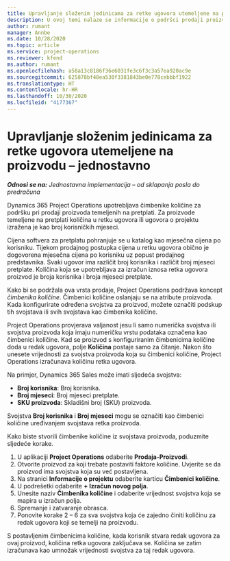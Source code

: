 ```yaml
---
title: Upravljanje složenim jedinicama za retke ugovora utemeljene na proizvodu – jednostavno
description: U ovoj temi nalaze se informacije o podršci prodaji proizvoda koji se temelje na pretplati.
author: rumant
manager: Annbe
ms.date: 10/28/2020
ms.topic: article
ms.service: project-operations
ms.reviewer: kfend
ms.author: rumant
ms.openlocfilehash: a58a13c8186f36e6031fe3c6f3c3a57ea920ac9e
ms.sourcegitcommit: 625878bf48ea530f3381843be0e778cebbbf1922
ms.translationtype: HT
ms.contentlocale: hr-HR
ms.lasthandoff: 10/30/2020
ms.locfileid: "4177367"
---
```

# <a name="manage-complex-units-for-product-based-contract-lines---lite"></a>Upravljanje složenim jedinicama za retke ugovora utemeljene na proizvodu – jednostavno

_**Odnosi se na:** Jednostavna implementacija – od sklapanja posla do predračuna_

Dynamics 365 Project Operations upotrebljava čimbenike količine za podršku pri prodaji proizvoda temeljenih na pretplati. Za proizvode temeljene na pretplati količina u retku ugovora ili ugovora o projektu izražena je kao broj korisničkih mjeseci.

Cijena softvera za pretplatu pohranjuje se u katalog kao mjesečna cijena po korisniku. Tijekom prodajnog postupka cijena u retku ugovora obično je dogovorena mjesečna cijena po korisniku uz popust prodajnog predstavnika. Svaki ugovor ima različit broj korisnika i različit broj mjeseci pretplate. Količina koja se upotrebljava za izračun iznosa retka ugovora proizvod je broja korisnika i broja mjeseci pretplate.

Kako bi se podržala ova vrsta prodaje, Project Operations podržava koncept *čimbenika količine*. Čimbenici količine oslanjaju se na atribute proizvoda. Kada konfigurirate određena svojstva za proizvod, možete označiti podskup tih svojstava ili svih svojstava kao čimbenika količine.

Project Operations provjerava valjanost jesu li samo numerička svojstva ili svojstva proizvoda koja imaju numeričku vrstu podataka označena kao čimbenici količine. Kad se proizvod s konfiguriranim čimbenicima količine doda u redak ugovora, polje **Količina** postaje samo za čitanje. Nakon što unesete vrijednosti za svojstva proizvoda koja su čimbenici količine, Project Operations izračunava količinu retka ugovora.

Na primjer, Dynamics 365 Sales može imati sljedeća svojstva:

- **Broj korisnika**: Broj korisnika.
- **Broj mjeseci**: Broj mjeseci pretplate.
- **SKU proizvoda**: Skladišni broj (SKU) proizvoda.

Svojstva **Broj korisnika** i **Broj mjeseci** mogu se označiti kao čimbenici količine uređivanjem svojstava retka proizvoda.

Kako biste stvorili čimbenike količine iz svojstava proizvoda, poduzmite sljedeće korake.

1. U aplikaciji **Project Operations** odaberite **Prodaja-Proizvodi**.
2. Otvorite proizvod za koji trebate postaviti faktore količine. Uvjerite se da proizvod ima svojstva koja su već postavljena.
3. Na stranici **Informacije o projektu** odaberite karticu **Čimbenici količine**.
4. U podrešetki odaberite **+ Izračun novog polja**.
5. Unesite naziv **Čimbenika količine** i odaberite vrijednost svojstva koja se mapira u izračun polja.
6. Spremanje i zatvaranje obrasca.
7. Ponovite korake 2 – 6 za sva svojstva koja će zajedno činiti količinu za redak ugovora koji se temelji na proizvodu.

S postavljenim čimbenicima količine, kada korisnik stvara redak ugovora za ovaj proizvod, količina retka ugovora zaključava se. Količina se zatim izračunava kao umnožak vrijednosti svojstva za taj redak ugovora.
